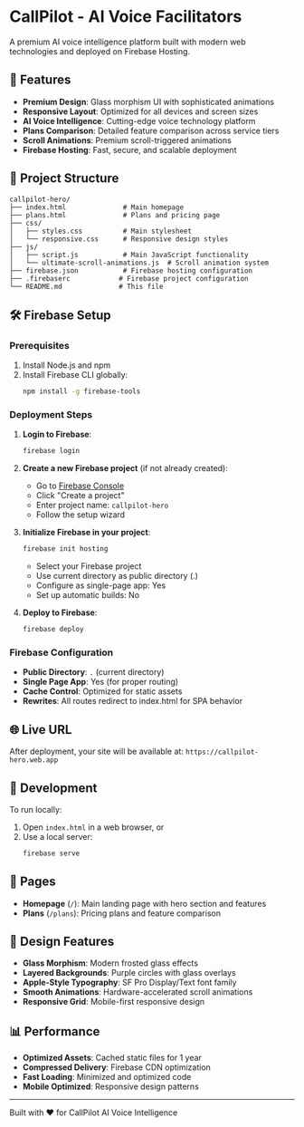 # CallPilot - AI Voice Facilitators

A premium AI voice intelligence platform built with modern web technologies and deployed on Firebase Hosting.

## 🚀 Features

- **Premium Design**: Glass morphism UI with sophisticated animations
- **Responsive Layout**: Optimized for all devices and screen sizes
- **AI Voice Intelligence**: Cutting-edge voice technology platform
- **Plans Comparison**: Detailed feature comparison across service tiers
- **Scroll Animations**: Premium scroll-triggered animations
- **Firebase Hosting**: Fast, secure, and scalable deployment

## 📁 Project Structure

```
callpilot-hero/
├── index.html              # Main homepage
├── plans.html              # Plans and pricing page
├── css/
│   ├── styles.css          # Main stylesheet
│   └── responsive.css      # Responsive design styles
├── js/
│   ├── script.js           # Main JavaScript functionality
│   └── ultimate-scroll-animations.js  # Scroll animation system
├── firebase.json           # Firebase hosting configuration
├── .firebaserc            # Firebase project configuration
└── README.md              # This file
```

## 🛠 Firebase Setup

### Prerequisites

1. Install Node.js and npm
2. Install Firebase CLI globally:
   ```bash
   npm install -g firebase-tools
   ```

### Deployment Steps

1. **Login to Firebase**:
   ```bash
   firebase login
   ```

2. **Create a new Firebase project** (if not already created):
   - Go to [Firebase Console](https://console.firebase.google.com/)
   - Click "Create a project"
   - Enter project name: `callpilot-hero`
   - Follow the setup wizard

3. **Initialize Firebase in your project**:
   ```bash
   firebase init hosting
   ```
   - Select your Firebase project
   - Use current directory as public directory (.)
   - Configure as single-page app: Yes
   - Set up automatic builds: No

4. **Deploy to Firebase**:
   ```bash
   firebase deploy
   ```

### Firebase Configuration

- **Public Directory**: `.` (current directory)
- **Single Page App**: Yes (for proper routing)
- **Cache Control**: Optimized for static assets
- **Rewrites**: All routes redirect to index.html for SPA behavior

## 🌐 Live URL

After deployment, your site will be available at:
`https://callpilot-hero.web.app`

## 🔧 Development

To run locally:
1. Open `index.html` in a web browser, or
2. Use a local server:
   ```bash
   firebase serve
   ```

## 📱 Pages

- **Homepage** (`/`): Main landing page with hero section and features
- **Plans** (`/plans`): Pricing plans and feature comparison

## 🎨 Design Features

- **Glass Morphism**: Modern frosted glass effects
- **Layered Backgrounds**: Purple circles with glass overlays
- **Apple-Style Typography**: SF Pro Display/Text font family
- **Smooth Animations**: Hardware-accelerated scroll animations
- **Responsive Grid**: Mobile-first responsive design

## 📊 Performance

- **Optimized Assets**: Cached static files for 1 year
- **Compressed Delivery**: Firebase CDN optimization
- **Fast Loading**: Minimized and optimized code
- **Mobile Optimized**: Responsive design patterns

---

Built with ❤️ for CallPilot AI Voice Intelligence